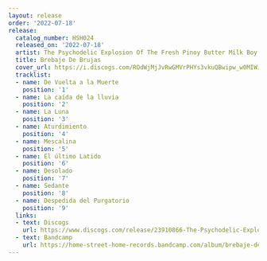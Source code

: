 ```yaml
---
layout: release
order: '2022-07-18'
release:
  catalog_number: HSH024
  released_on: '2022-07-18'
  artist: The Psychodelic Explosion Of The Fresh Pinoy Butter Milk Boy
  title: Brebaje De Brujas
  cover_url: https://i.discogs.com/ROdWjMjJvRwGMVrPHYs3vkuQBwipw_w0MIWJIIjJU68/rs:fit/g:sm/q:90/h:600/w:600/czM6Ly9kaXNjb2dz/LWRhdGFiYXNlLWlt/YWdlcy9SLTIzOTEw/ODY2LTE2NTgwNTA3/MjQtNDIzMi5qcGVn.jpeg
  tracklist:
  - name: De Vuelta a la Muerte
    position: '1'
  - name: La caída de la lluvia
    position: '2'
  - name: La Luna
    position: '3'
  - name: Aturdimiento
    position: '4'
  - name: Mescalina
    position: '5'
  - name: El último Latido
    position: '6'
  - name: Desolado
    position: '7'
  - name: Sedante
    position: '8'
  - name: Despedida del Purgatorio
    position: '9'
  links:
  - text: Discogs
    url: https://www.discogs.com/release/23910866-The-Psychodelic-Explosion-Of-The-Fresh-Pinoy-Butter-Milk-Boy-Brebaje-De-Brujas
  - text: Bandcamp
    url: https://home-street-home-records.bandcamp.com/album/brebaje-de-brujas
---
```

